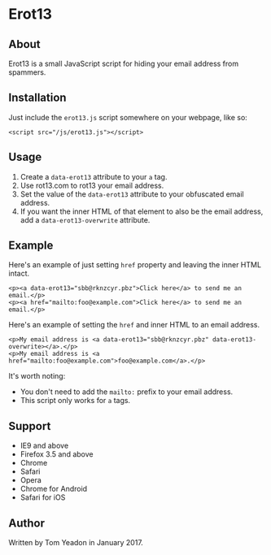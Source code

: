 # Erot13

## About

Erot13 is a small JavaScript script for hiding your email address from spammers.

## Installation

Just include the `erot13.js` script somewhere on your webpage, like so:

	<script src="/js/erot13.js"></script>

## Usage

1. Create a `data-erot13` attribute to your `a` tag.
2. Use rot13.com to rot13 your email address.
3. Set the value of the `data-erot13` attribute to your obfuscated email address.
4. If you want the inner HTML of that element to also be the email address, add a `data-erot13-overwrite` attribute.

## Example

Here's an example of just setting `href` property and leaving the inner HTML intact.

	<p><a data-erot13="sbb@rknzcyr.pbz">Click here</a> to send me an email.</p>
	<p><a href="mailto:foo@example.com">Click here</a> to send me an email.</p>

Here's an example of setting the `href` and inner HTML to an email address.

	<p>My email address is <a data-erot13="sbb@rknzcyr.pbz" data-erot13-overwrite></a>.</p>
	<p>My email address is <a href="mailto:foo@example.com">foo@example.com</a>.</p>

It's worth noting:

* You don't need to add the `mailto:` prefix to your email address.
* This script only works for `a` tags.

## Support

* IE9 and above
* Firefox 3.5 and above
* Chrome
* Safari
* Opera
* Chrome for Android
* Safari for iOS

## Author

Written by Tom Yeadon in January 2017.
